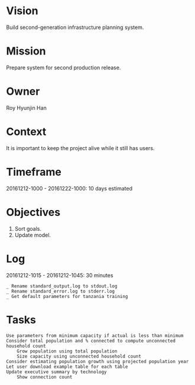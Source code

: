 # Vision

Build second-generation infrastructure planning system.

# Mission

Prepare system for second production release.

# Owner

Roy Hyunjin Han

# Context

It is important to keep the project alive while it still has users.

# Timeframe

20161212-1000 - 20161222-1000: 10 days estimated

# Objectives

1. Sort goals.
2. Update model.

# Log

20161212-1015 - 20161212-1045: 30 minutes

    _ Rename standard_output.log to stdout.log
    _ Rename standard_error.log to stderr.log
    _ Get default parameters for tanzania training

# Tasks

    Use parameters from minimum capacity if actual is less than minimum
    Consider total population and % connected to compute unconnected household count
        Grow population using total population
        Size capacity using unconnected household count
    Consider estimating population growth using projected population year
    Let user download example table for each table
    Update executive summary by technology
        Show connection count
